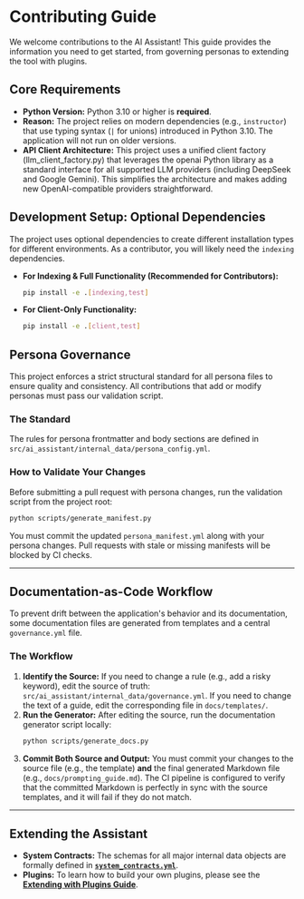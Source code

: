 # Contributing Guide

We welcome contributions to the AI Assistant! This guide provides the information you need to get started, from governing personas to extending the tool with plugins.

## Core Requirements

-   **Python Version:** Python 3.10 or higher is **required**.
-   **Reason:** The project relies on modern dependencies (e.g., `instructor`) that use typing syntax (`|` for unions) introduced in Python 3.10. The application will not run on older versions.
-   **API Client Architecture:** This project uses a unified client factory (llm_client_factory.py) that leverages the openai Python library as a standard interface for all supported LLM providers (including DeepSeek and Google Gemini). This simplifies the architecture and makes adding new OpenAI-compatible providers straightforward.

## Development Setup: Optional Dependencies

The project uses optional dependencies to create different installation types for different environments. As a contributor, you will likely need the `indexing` dependencies.

-   **For Indexing & Full Functionality (Recommended for Contributors):**
    ```bash
    pip install -e .[indexing,test]
    ```
-   **For Client-Only Functionality:**
    ```bash
    pip install -e .[client,test]
    ```

## Persona Governance

This project enforces a strict structural standard for all persona files to ensure quality and consistency. All contributions that add or modify personas must pass our validation script.

### The Standard
The rules for persona frontmatter and body sections are defined in `src/ai_assistant/internal_data/persona_config.yml`.

### How to Validate Your Changes
Before submitting a pull request with persona changes, run the validation script from the project root:
```bash
python scripts/generate_manifest.py
```
You must commit the updated `persona_manifest.yml` along with your persona changes. Pull requests with stale or missing manifests will be blocked by CI checks.

---

## Documentation-as-Code Workflow

To prevent drift between the application's behavior and its documentation, some documentation files are generated from templates and a central `governance.yml` file.

### The Workflow
1.  **Identify the Source:** If you need to change a rule (e.g., add a risky keyword), edit the source of truth: `src/ai_assistant/internal_data/governance.yml`. If you need to change the text of a guide, edit the corresponding file in `docs/templates/`.
2.  **Run the Generator:** After editing the source, run the documentation generator script locally:
    ```bash
    python scripts/generate_docs.py
    ```
3.  **Commit Both Source and Output:** You must commit your changes to the source file (e.g., the template) **and** the final generated Markdown file (e.g., `docs/prompting_guide.md`). The CI pipeline is configured to verify that the committed Markdown is perfectly in sync with the source templates, and it will fail if they do not match.

---

## Extending the Assistant

-   **System Contracts:** The schemas for all major internal data objects are formally defined in **[`system_contracts.yml`](./system_contracts.yml)**.
-   **Plugins:** To learn how to build your own plugins, please see the **[Extending with Plugins Guide](./plugins.md)**.
